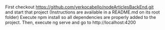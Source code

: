 First checkout https://github.com/yerkocabello/nodeArticlesBackEnd.git and start that project (Instructions are available in a README.md on its root folder)
Execute npm install so all dependencies are properly added to the project.
Then, execute ng serve and go to http://localhost:4200
